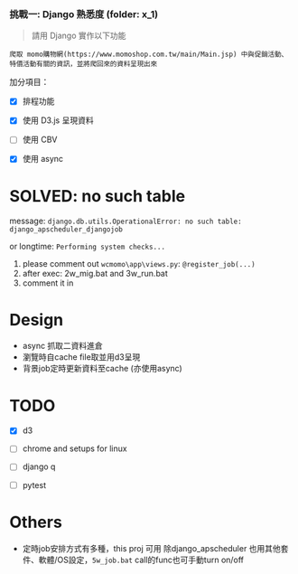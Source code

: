 ### 挑戰一: Django 熟悉度 (folder: x_1)

> 請用 Django 實作以下功能

```
爬取 momo購物網(https://www.momoshop.com.tw/main/Main.jsp) 中與促銷活動、特價活動有關的資訊，並將爬回來的資料呈現出來
```

加分項目：
- [x] 排程功能
- [x] 使用 D3.js 呈現資料
- [ ] 使用 CBV
- [x] 使用 async


# SOLVED: no such table
message: `django.db.utils.OperationalError: no such table: django_apscheduler_djangojob`

or longtime: `Performing system checks...`
1. please comment out `wcmomo\app\views.py`: `@register_job(...)`
1. after exec: 2w_mig.bat and 3w_run.bat
1. comment it in


# Design
- async 抓取二資料進倉
- 瀏覽時自cache file取並用d3呈現
- 背景job定時更新資料至cache (亦使用async)



# TODO
- [x] d3
- [ ] chrome and setups for linux
- [ ] django q
- [ ] pytest


# Others
- 定時job安排方式有多種，this proj 可用
除django_apscheduler 也用其他套件、軟體/OS設定，`5w_job.bat` call的func也可手動turn on/off
